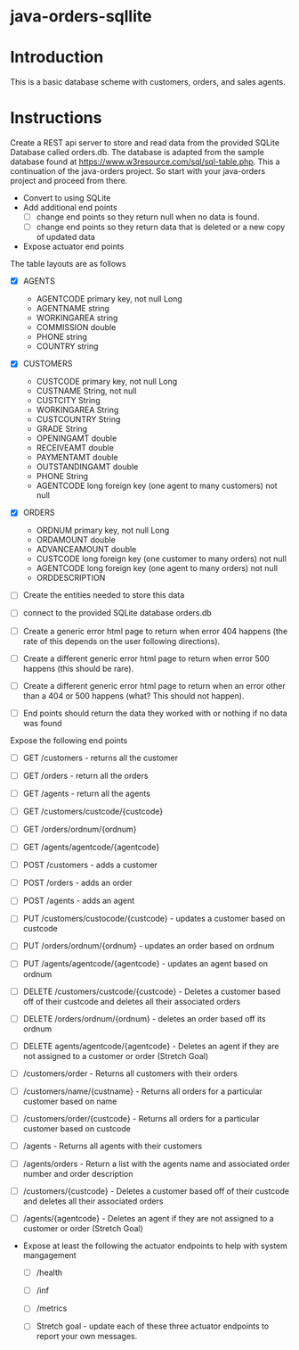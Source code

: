 # java-orders-sqllite

# Introduction

This is a basic database scheme with customers, orders, and sales agents.

# Instructions

Create a REST api server to store and read data from the provided SQLite Database called orders.db. The database is adapted from the sample database found at https://www.w3resource.com/sql/sql-table.php. This a continuation of the java-orders project. So start with your java-orders project and proceed from there.

* Convert to using SQLite
* Add additional end points
  - [ ] change end points so they return null when no data is found.
  - [ ] change end points so they return data that is deleted or a new copy of updated data
* Expose actuator end points

The table layouts are as follows

- [x] AGENTS
  * AGENTCODE primary key, not null Long
  * AGENTNAME string
  * WORKINGAREA string
  * COMMISSION double
  * PHONE string
  * COUNTRY string

- [x] CUSTOMERS
  * CUSTCODE primary key, not null Long
  * CUSTNAME String, not null
  * CUSTCITY String
  * WORKINGAREA String
  * CUSTCOUNTRY String
  * GRADE String
  * OPENINGAMT double
  * RECEIVEAMT double
  * PAYMENTAMT double
  * OUTSTANDINGAMT double
  * PHONE String
  * AGENTCODE long foreign key (one agent to many customers) not null

- [x] ORDERS
  * ORDNUM primary key, not null Long
  * ORDAMOUNT double
  * ADVANCEAMOUNT double
  * CUSTCODE long foreign key (one customer to many orders) not null
  * AGENTCODE long foreign key (one agent to many orders) not null
  * ORDDESCRIPTION


- [ ] Create the entities needed to store this data
- [ ] connect to the provided SQLite database orders.db
 
- [ ] Create a generic error html page to return when error 404 happens (the rate of this depends on the user following directions).
- [ ] Create a different generic error html page to return when error 500 happens (this should be rare).
- [ ] Create a different generic error html page to return when an error other than a 404 or 500 happens (what? This should not happen).

- [ ] End points should return the data they worked with or nothing if no data was found

Expose the following end points

- [ ] GET /customers - returns all the customer
- [ ] GET /orders - return all the orders
- [ ] GET /agents - return all the agents

- [ ] GET /customers/custcode/{custcode}
- [ ] GET /orders/ordnum/{ordnum}
- [ ] GET /agents/agentcode/{agentcode}

- [ ] POST /customers - adds a customer
- [ ] POST /orders - adds an order
- [ ] POST /agents - adds an agent

- [ ] PUT /customers/custocode/{custcode} - updates a customer based on custcode
- [ ] PUT /orders/ordnum/{ordnum} - updates an order based on ordnum
- [ ] PUT /agents/agentcode/{agentcode} - updates an agent based on ordnum

- [ ] DELETE /customers/custcode/{custcode} - Deletes a customer based off of their custcode and deletes all their associated orders
- [ ] DELETE /orders/ordnum/{ordnum} - deletes an order based off its ordnum
- [ ] DELETE agents/agentcode/{agentcode} - Deletes an agent if they are not assigned to a customer or order (Stretch Goal)

- [ ] /customers/order - Returns all customers with their orders
- [ ] /customers/name/{custname} - Returns all orders for a particular customer based on name
- [ ] /customers/order/{custcode} - Returns all orders for a particular customer based on custcode
- [ ] /agents - Returns all agents with their customers
- [ ] /agents/orders - Return a list with the agents name and associated order number and order description
- [ ] /customers/{custcode} - Deletes a customer based off of their custcode and deletes all their associated orders
- [ ] /agents/{agentcode} - Deletes an agent if they are not assigned to a customer or order (Stretch Goal)

* Expose at least the following the actuator endpoints to help with system mangagement
   - [ ] /health
   - [ ] /inf
   - [ ] /metrics
   
   - [ ] Stretch goal - update each of these three actuator endpoints to report your own messages. 
